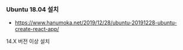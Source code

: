 ### Ubuntu 18.04 설치 

- https://www.hanumoka.net/2019/12/28/ubuntu-20191228-ubuntu-create-react-app/

14.X 버전 이상 설치 

